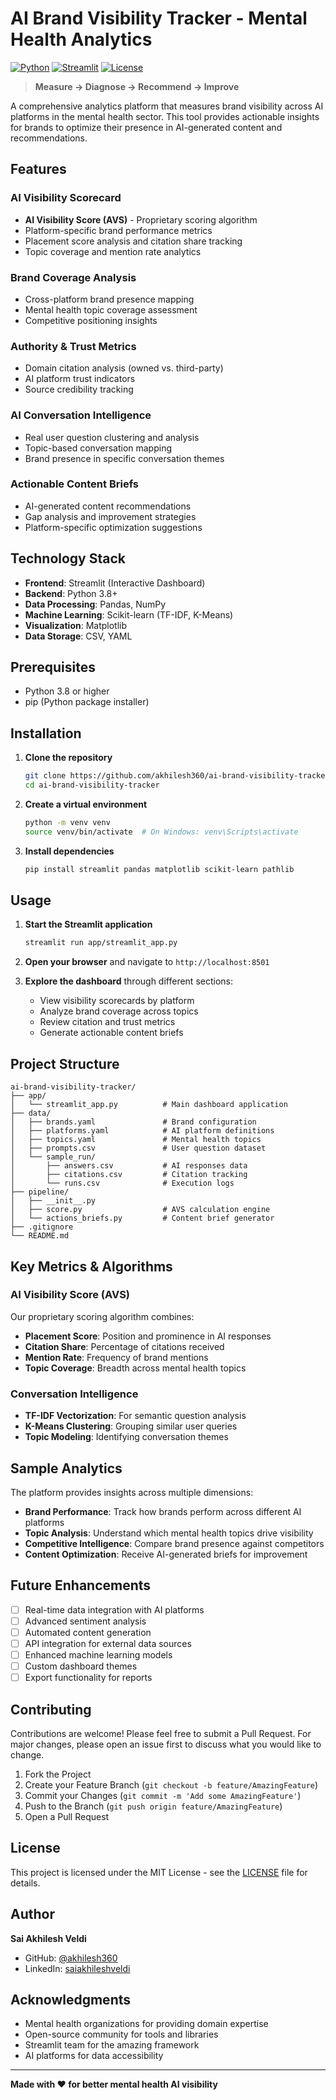 # AI Brand Visibility Tracker - Mental Health Analytics

[![Python](https://img.shields.io/badge/Python-3.8+-blue.svg)](https://www.python.org/downloads/)
[![Streamlit](https://img.shields.io/badge/Streamlit-1.28+-red.svg)](https://streamlit.io/)
[![License](https://img.shields.io/badge/License-MIT-green.svg)](LICENSE)

> **Measure → Diagnose → Recommend → Improve**

A comprehensive analytics platform that measures brand visibility across AI platforms in the mental health sector. This tool provides actionable insights for brands to optimize their presence in AI-generated content and recommendations.

## Features

### AI Visibility Scorecard
- **AI Visibility Score (AVS)** - Proprietary scoring algorithm
- Platform-specific brand performance metrics
- Placement score analysis and citation share tracking
- Topic coverage and mention rate analytics

### Brand Coverage Analysis
- Cross-platform brand presence mapping
- Mental health topic coverage assessment
- Competitive positioning insights

### Authority & Trust Metrics
- Domain citation analysis (owned vs. third-party)
- AI platform trust indicators
- Source credibility tracking

### AI Conversation Intelligence
- Real user question clustering and analysis
- Topic-based conversation mapping
- Brand presence in specific conversation themes

### Actionable Content Briefs
- AI-generated content recommendations
- Gap analysis and improvement strategies
- Platform-specific optimization suggestions

## Technology Stack

- **Frontend**: Streamlit (Interactive Dashboard)
- **Backend**: Python 3.8+
- **Data Processing**: Pandas, NumPy
- **Machine Learning**: Scikit-learn (TF-IDF, K-Means)
- **Visualization**: Matplotlib
- **Data Storage**: CSV, YAML

## Prerequisites

- Python 3.8 or higher
- pip (Python package installer)

## Installation

1. **Clone the repository**
   ```bash
   git clone https://github.com/akhilesh360/ai-brand-visibility-tracker.git
   cd ai-brand-visibility-tracker
   ```

2. **Create a virtual environment**
   ```bash
   python -m venv venv
   source venv/bin/activate  # On Windows: venv\Scripts\activate
   ```

3. **Install dependencies**
   ```bash
   pip install streamlit pandas matplotlib scikit-learn pathlib
   ```

## Usage

1. **Start the Streamlit application**
   ```bash
   streamlit run app/streamlit_app.py
   ```

2. **Open your browser** and navigate to `http://localhost:8501`

3. **Explore the dashboard** through different sections:
   - View visibility scorecards by platform
   - Analyze brand coverage across topics
   - Review citation and trust metrics
   - Generate actionable content briefs

## Project Structure

```
ai-brand-visibility-tracker/
├── app/
│   └── streamlit_app.py          # Main dashboard application
├── data/
│   ├── brands.yaml               # Brand configuration
│   ├── platforms.yaml            # AI platform definitions
│   ├── topics.yaml               # Mental health topics
│   ├── prompts.csv               # User question dataset
│   └── sample_run/
│       ├── answers.csv           # AI responses data
│       ├── citations.csv         # Citation tracking
│       └── runs.csv              # Execution logs
├── pipeline/
│   ├── __init__.py
│   ├── score.py                  # AVS calculation engine
│   └── actions_briefs.py         # Content brief generator
├── .gitignore
└── README.md
```

## Key Metrics & Algorithms

### AI Visibility Score (AVS)
Our proprietary scoring algorithm combines:
- **Placement Score**: Position and prominence in AI responses
- **Citation Share**: Percentage of citations received
- **Mention Rate**: Frequency of brand mentions
- **Topic Coverage**: Breadth across mental health topics

### Conversation Intelligence
- **TF-IDF Vectorization**: For semantic question analysis
- **K-Means Clustering**: Grouping similar user queries
- **Topic Modeling**: Identifying conversation themes

## Sample Analytics

The platform provides insights across multiple dimensions:

- **Brand Performance**: Track how brands perform across different AI platforms
- **Topic Analysis**: Understand which mental health topics drive visibility
- **Competitive Intelligence**: Compare brand presence against competitors
- **Content Optimization**: Receive AI-generated briefs for improvement

## Future Enhancements

- [ ] Real-time data integration with AI platforms
- [ ] Advanced sentiment analysis
- [ ] Automated content generation
- [ ] API integration for external data sources
- [ ] Enhanced machine learning models
- [ ] Custom dashboard themes
- [ ] Export functionality for reports

## Contributing

Contributions are welcome! Please feel free to submit a Pull Request. For major changes, please open an issue first to discuss what you would like to change.

1. Fork the Project
2. Create your Feature Branch (`git checkout -b feature/AmazingFeature`)
3. Commit your Changes (`git commit -m 'Add some AmazingFeature'`)
4. Push to the Branch (`git push origin feature/AmazingFeature`)
5. Open a Pull Request

## License

This project is licensed under the MIT License - see the [LICENSE](LICENSE) file for details.

## Author

**Sai Akhilesh Veldi**
- GitHub: [@akhilesh360](https://github.com/akhilesh360)
- LinkedIn: [saiakhileshveldi](https://www.linkedin.com/in/saiakhileshveldi/)

## Acknowledgments

- Mental health organizations for providing domain expertise
- Open-source community for tools and libraries
- Streamlit team for the amazing framework
- AI platforms for data accessibility

---

**Made with ❤️ for better mental health AI visibility**
